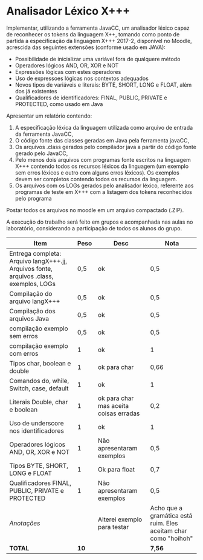 # Analisador Léxico X+++

Implementar, utilizando a ferramenta JavaCC, um analisador léxico capaz de reconhecer os tokens da linguagem X++, tomando como ponto de partida a especificação da linguagem X+++ 2017-2, disponível no Moodle, acrescida das seguintes extensões (conforme usado em JAVA):


- Possibilidade de inicializar uma variável fora de qualquere método
- Operadores lógicos AND, OR, XOR e NOT
- Expressões lógicas com estes operadores
- Uso de expressoes lógicas nos contextos adequados
- Novos tipos de variáveis e literais: BYTE, SHORT, LONG e FLOAT, além dos já existentes
- Qualificadores de identificadores: FINAL, PUBLIC, PRIVATE e PROTECTED, como usado em Java

Apresentar um relatório contendo:

1. A especificação léxica da linguagem utilizada como arquivo de entrada da ferramenta JavaCC,
2. O código fonte das classes geradas em Java pela ferramenta javaCC,
3. Os arquivos .class gerados pelo compilador java a partir do código fonte gerado pelo JavaCC, 
4. Pelo menos dois arquivos com programas fonte escritos na linguagem X+++ contendo todos os recursos léxicos da linguagem (um exemplo sem erros léxicos e outro com alguns erros léxicos). Os exemplos devem ser completos contendo todos os recursos da linguagem.
5. Os arquivos com os LOGs gerados pelo analisador léxico, referente aos programas de teste em X+++ com a listagem dos tokens reconhecidos pelo programa

Postar todos os arquivos no moodle em um arquivo compactado (.ZIP).

A execução do trabalho será feito em grupos e acompanhada nas aulas no laboratório, considerando a participação de todos os alunos do grupo.

| Item  | Peso | Desc | Nota |
| ----- | ---- | ---- | ---- |
|Entrega completa: Arquivo langX+++.jj, Arquivos fonte, arquivos .class, exemplos, LOGs|0,5|ok|0,5| 
|Compilação do arquivo langX+++|0,5|ok|0,5|
|Compilação dos arquivos Java|0,5|ok|0,5|
|compilação exemplo sem erros|0,5|ok|0,5|
|compilação exemplo com erros|1|ok|1|
|Tipos char, boolean e double|1|ok para char|0,66|
|Comandos do, while, Switch, case, default|1|ok|1|
|Literais Double, char e boolean|1|ok para char mas aceita coisas erradas|0,2|
|Uso de underscore nos identificadores|1|ok|1|
|Operadores lógicos AND, OR, XOR e NOT|1|Não apresentaram exemplos|0,5|
|Tipos BYTE, SHORT, LONG e FLOAT|1|Ok para float|0,7|
|Qualificadores FINAL, PUBLIC, PRIVATE e PROTECTED|1|Não apresentaram exemplos|0,5|
|*Anotações*||Alterei exemplo para testar|Acho que a gramática está ruim. Eles aceitam char como "hoihoh"|
|**TOTAL**|**10**| |**7,56**|
